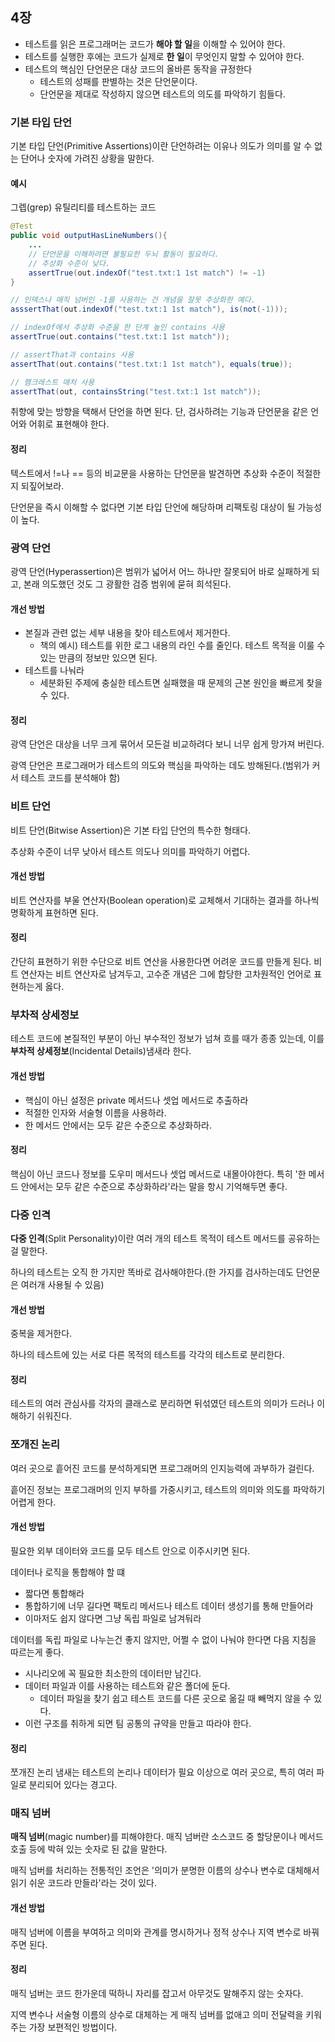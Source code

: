 ## 4장

- 테스트를 읽은 프로그래머는 코드가 <b>해야 할 일</b>을 이해할 수 있어야 한다.
- 테스트를 실행한 후에는 코드가 실제로 <b>한 일</b>이 무엇인지 말할 수 있어야 한다.
- 테스트의 핵심인 단언문은 대상 코드의 올바른 동작을 규정한다
  - 테스트의 성패를 판별하는 것은 단언문이다.
  - 단언문을 제대로 작성하지 않으면 테스트의 의도를 파악하기 힘들다.

### 기본 타입 단언
기본 타입 단언(Primitive Assertions)이란 단언하려는 이유나 의도가 의미를 알 수 없는 단어나 숫자에 가려진 상황을 말한다.

#### 예시
그렙(grep) 유틸리티를 테스트하는 코드

```java
@Test
public void outputHasLineNumbers(){
    ...
    // 단언문을 이해하려면 불필요한 두뇌 활동이 필요하다.
    // 추상화 수준이 낮다.
    assertTrue(out.indexOf("test.txt:1 1st match") != -1)
}
```

```java
// 인덱스나 매직 넘버인 -1를 사용하는 건 개념을 잘못 추상화한 예다.
asssertThat(out.indexOf("test.txt:1 1st match"), is(not(-1)));
```

```java
// indexOf에서 추상화 수준을 한 단계 높인 contains 사용
assertTrue(out.contains("test.txt:1 1st match"));
```

```java
// assertThat과 contains 사용
assertThat(out.contains("test.txt:1 1st match"), equals(true));
```

```java
// 햄크레스트 매처 사용
assertThat(out, containsString("test.txt:1 1st match"));
```

취향에 맞는 방향을 택해서 단언을 하면 된다. 단, 검사하려는 기능과 단언문을 같은 언어와 어휘로 표현해야 한다.

#### 정리
텍스트에서 !=나 == 등의 비교문을 사용하는 단언문을 발견하면 추상화 수준이 적절한지 되짚어보라.

단언문을 즉시 이해할 수 없다면 기본 타입 단언에 해당하며 리팩토링 대상이 될 가능성이 높다.

### 광역 단언
광역 단언(Hyperassertion)은 범위가 넓어서 어느 하나만 잘못되어 바로 실패하게 되고, 본래 의도했던 것도 그 광활한 검증 범위에 묻혀 희석된다.

#### 개선 방법
- 본질과 관련 없는 세부 내용을 찾아 테스트에서 제거한다.
  - 책의 예시) 테스트를 위한 로그 내용의 라인 수를 줄인다. 테스트 목적을 이룰 수 있는 만큼의 정보만 있으면 된다.
- 테스트를 나눠라
  - 세분화된 주제에 충실한 테스트면 실패했을 때 문제의 근본 원인을 빠르게 찾을 수 있다.

#### 정리
광역 단언은 대상을 너무 크게 묶어서 모든걸 비교하려다 보니 너무 쉽게 망가져 버린다.

광역 단언은 프로그래머가 테스트의 의도와 핵심을 파악하는 데도 방해된다.(범위가 커서 테스트 코드를 분석해야 함)

### 비트 단언
비트 단언(Bitwise Assertion)은 기본 타입 단언의 특수한 형태다.

추상화 수준이 너무 낮아서 테스트 의도나 의미를 파악하기 어렵다.

#### 개선 방법
비트 연산자를 부울 연산자(Boolean operation)로 교체해서 기대하는 결과를 하나씩 명확하게 표현하면 된다.

#### 정리
간단히 표현하기 위한 수단으로 비트 연산을 사용한다면 어려운 코드를 만들게 된다. 
비트 연산자는 비트 연산자로 남겨두고, 고수준 개념은 그에 합당한 고차원적인 언어로 표현하는게 옳다.

### 부차적 상세정보
테스트 코드에 본질적인 부분이 아닌 부수적인 정보가 넘쳐 흐를 때가 종종 있는데, 이를 <b>부차적 상세정보</b>(Incidental Details)냄새라 한다.

#### 개선 방법
- 핵심이 아닌 설정은 private 메서드나 셋업 메서드로 추출하라
- 적절한 인자와 서술형 이름을 사용하라.
- 한 메서드 안에서는 모두 같은 수준으로 추상화하라.

#### 정리
핵심이 아닌 코드나 정보를 도우미 메서드나 셋업 메서드로 내몰아야한다. 특히 '한 메서드 안에서는 모두 같은 수준으로 추상화하라'라는 말을 항시 기억해두면 좋다.

### 다중 인격
<b>다중 인격</b>(Split Personality)이란 여러 개의 테스트 목적이 테스트 메서드를 공유하는 걸 말한다.

하나의 테스트는 오직 한 가지만 똑바로 검사해야한다.(한 가지를 검사하는데도 단언문은 여러개 사용될 수 있음)

#### 개선 방법
중복을 제거한다.

하나의 테스트에 있는 서로 다른 목적의 테스트를 각각의 테스트로 분리한다.

#### 정리
테스트의 여러 관심사를 각자의 클래스로 분리하면 뒤섞였던 테스트의 의미가 드러나 이해하기 쉬워진다.

### 쪼개진 논리
여러 곳으로 흩어진 코드를 분석하게되면 프로그래머의 인지능력에 과부하가 걸린다.

흩어진 정보는 프로그래머의 인지 부하를 가중시키고, 테스트의 의미와 의도를 파악하기 어렵게 한다.

#### 개선 방법
필요한 외부 데이터와 코드를 모두 테스트 안으로 이주시키면 된다.

데이터나 로직을 통합해야 할 떄
- 짧다면 통합해라
- 통합하기에 너무 길다면 팩토리 메서드나 테스트 데이터 생성기를 통해 만들어라
- 이마저도 쉽지 않다면 그냥 독립 파일로 남겨둬라

데이터를 독립 파일로 나누는건 좋지 않지만, 어쩔 수 없이 나눠야 한다면 다음 지침을 따르는게 좋다.
- 시나리오에 꼭 필요한 최소한의 데이터만 남긴다.
- 데이터 파일과 이를 사용하는 테스트와 같은 폴더에 둔다.
  - 데이터 파일을 찾기 쉽고 테스트 코드를 다른 곳으로 옮길 때 빼먹지 않을 수 있다.
- 이런 구조를 취하게 되면 팀 공통의 규약을 만들고 따라야 한다.

#### 정리
쪼개진 논리 냄새는 테스트의 논리나 데이터가 필요 이상으로 여러 곳으로, 특히 여러 파일로 분리되어 있다는 경고다.

### 매직 넘버
<b>매직 넘버</b>(magic number)를 피해야한다. 매직 넘버란 소스코드 중 할당문이나 메서드 호출 등에 박혀 있는 숫자로 된 값을 말한다.

매직 넘버를 처리하는 전통적인 조언은 '의미가 분명한 이름의 상수나 변수로 대체해서 읽기 쉬운 코드라 만들라'라는 것이 있다.

#### 개선 방법
매직 넘버에 이름을 부여하고 의미와 관계를 명시하거나 정적 상수나 지역 변수로 바꿔주면 된다.

#### 정리
매직 넘버는 코드 한가운데 떡하니 자리를 잡고서 아무것도 말해주지 않는 숫자다. 

지역 변수나 서술형 이름의 상수로 대체하는 게 매직 넘버를 없애고 의미 전달력을 키워주는 가장 보편적인 방법이다.